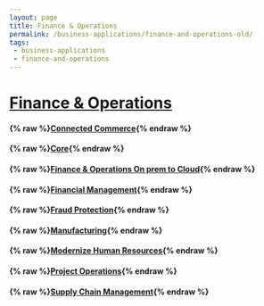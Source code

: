 ```yaml
---
layout: page
title: Finance & Operations
permalink: /business-applications/finance-and-operations-old/
tags:
 - business-applications
 - finance-and-operations
---
```


# [Finance & Operations](https://docs.microsoft.com/en-us/dynamics365/fin-ops-core/fin-ops/)

#### {% raw %}[Connected Commerce](connected-commerce){% endraw %}

#### {% raw %}[Core](core){% endraw %}

#### {% raw %}[Finance & Operations On prem to Cloud](on-prem-to-cloud){% endraw %}

#### {% raw %}[Financial Management](financial-management){% endraw %}

#### {% raw %}[Fraud Protection](fraud-protection){% endraw %}

#### {% raw %}[Manufacturing](manufacturing){% endraw %}

#### {% raw %}[Modernize Human Resources](modernize-human-resources){% endraw %}

#### {% raw %}[Project Operations](project-operations){% endraw %}

#### {% raw %}[Supply Chain Management](supply-chain-management){% endraw %}
